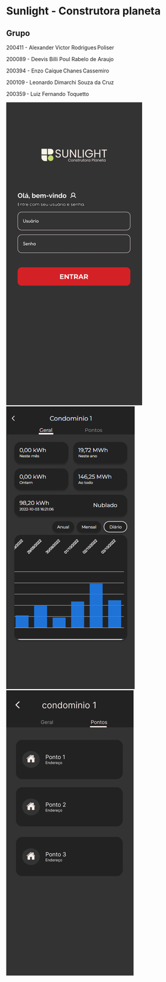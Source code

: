# Sunlight - Construtora planeta

## Grupo

200411 - Alexander Victor Rodrigues Poliser  

200089 - Deevis Billi Poul Rabelo de Araujo 

200394 - Enzo Caíque Chanes Cassemiro   

200109 - Leonardo Dimarchi Souza da Cruz  

200359 - Luiz Fernando Toquetto 

![Tela de login](.github/assets/login.png)
![Tela de condominio](.github/assets/condominio.png)
![Tela de pontos](.github/assets/pontos.png)